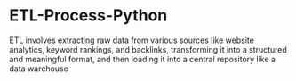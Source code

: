 # ETL-Process-Python
ETL involves extracting raw data from various sources like website analytics, keyword rankings, and backlinks, transforming it into a structured and meaningful format, and then loading it into a central repository like a data warehouse
